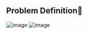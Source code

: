## Problem Definition&#x1F537;

![image](https://user-images.githubusercontent.com/46663815/219639749-aec9b298-eebd-4de9-91e0-e81ee5730871.png)
![image](https://user-images.githubusercontent.com/46663815/219640021-88b575b5-fa76-426c-a539-83acb44afae7.png)
